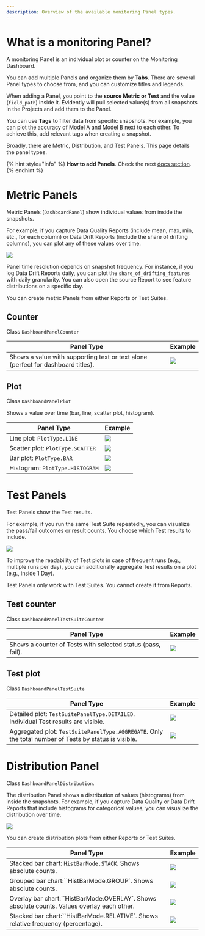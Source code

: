 ```yaml
---
description: Overview of the available monitoring Panel types.
---   
```


# What is a monitoring Panel? 

A monitoring Panel is an individual plot or counter on the Monitoring Dashboard. 

You can add multiple Panels and organize them by **Tabs**. There are several Panel types to choose from, and you can customize titles and legends.

When adding a Panel, you point to the **source Metric or Test** and the value (`field_path`) inside it. Evidently will pull selected value(s) from all snapshots in the Projects and add them to the Panel. 

You can use **Tags** to filter data from specific snapshots. For example, you can plot the accuracy of Model A and Model B next to each other. To achieve this, add relevant tags when creating a snapshot.

Broadly, there are Metric, Distribution, and Test Panels. This page details the panel types.

{% hint style="info" %}
**How to add Panels**. Check the next [docs section](design_dashboard_api.md).  
{% endhint %}

# Metric Panels

Metric Panels (`DashboardPanel`) show individual values from inside the snapshots. 

For example, if you capture Data Quality Reports (include mean, max, min, etc., for each column) or Data Drift Reports (include the share of drifting columns), you can plot any of these values over time.

![](../.gitbook/assets/monitoring/metric_panels.png)

Panel time resolution depends on snapshot frequency. For instance, if you log Data Drift Reports daily, you can plot the `share_of_drifting_features` with daily granularity. You can also open the source Report to see feature distributions on a specific day.

You can create metric Panels from either Reports or Test Suites. 

## Counter

Class `DashboardPanelCounter`

| Panel Type| Example  |
|---|---|
|Shows a value with supporting text or text alone (perfect for dashboard titles).|![](../.gitbook/assets/monitoring/panel_counter_example-min.png)|

## Plot

Class `DashboardPanelPlot`

Shows a value over time (bar, line, scatter plot, histogram).

| Panel Type| Example  |
|---|---|
|Line plot: `PlotType.LINE`|![](../.gitbook/assets/monitoring/panel_line_plot_example.png)|
|Scatter plot: `PlotType.SCATTER`|![](../.gitbook/assets/monitoring/panel_scatter_plot_example.png) |
|Bar plot: `PlotType.BAR`| ![](../.gitbook/assets/monitoring/panel_bar_plot_example.png) |
|Histogram: `PlotType.HISTOGRAM`| ![](../.gitbook/assets/monitoring/panel_hist_example.png) |

# Test Panels

Test Panels show the Test results. 

For example, if you run the same Test Suite repeatedly, you can visualize the pass/fail outcomes or result counts. You choose which Test results to include.

![](../.gitbook/assets/monitoring/test_panels.png)

To improve the readability of Test plots in case of frequent runs (e.g., multiple runs per day), you can additionally aggregate Test results on a plot (e.g., inside 1 Day).

Test Panels only work with Test Suites. You cannot create it from Reports. 

## Test counter 
Class `DashboardPanelTestSuiteCounter`

| Panel Type| Example  |
|---|---|
|Shows a counter of Tests with selected status (pass, fail). |![](../.gitbook/assets/monitoring/panel_tests_counter_example.png)|

## Test plot
Class `DashboardPanelTestSuite`

| Panel Type| Example  |
|---|---|
|Detailed plot: `TestSuitePanelType.DETAILED`. Individual Test results are visible. |![](../.gitbook/assets/monitoring/panel_tests_detailed_hover_example.png)|
|Aggregated plot: `TestSuitePanelType.AGGREGATE`. Only the total number of Tests by status is visible. |![](../.gitbook/assets/monitoring/panel_tests_aggregated_hover_example.png)|

# Distribution Panel
Class `DashboardPanelDistribution`.

The distribution Panel shows a distribution of values (histograms) from inside the snapshots. For example, if you capture Data Quality or Data Drift Reports that include histograms for categorical values, you can visualize the distribution over time.

![](../.gitbook/assets/monitoring/distribution_panels.png)

You can create distribution plots from either Reports or Test Suites.  

| Panel Type| Example  |
|---|---|
|Stacked bar chart: `HistBarMode.STACK`. Shows absolute counts.|![](../.gitbook/assets/monitoring/panel_dist_stacked_2-min.png)|
|Grouped bar chart:``HistBarMode.GROUP`. Shows absolute counts.|![](../.gitbook/assets/monitoring/panel_dist_group_2-min.png)|
|Overlay bar chart:``HistBarMode.OVERLAY`. Shows absolute counts. Values overlay each other.|![](../.gitbook/assets/monitoring/panel_dist_overlay-min.png)|
|Stacked bar chart:``HistBarMode.RELATIVE`. Shows relative frequency (percentage).|![](../.gitbook/assets/monitoring/panel_dist_relative-min.png)|
